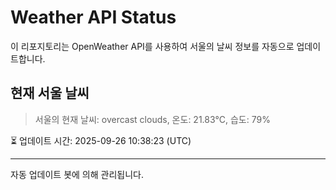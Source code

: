 
# Weather API Status

이 리포지토리는 OpenWeather API를 사용하여 서울의 날씨 정보를 자동으로 업데이트합니다.

## 현재 서울 날씨
> 서울의 현재 날씨: overcast clouds, 온도: 21.83°C, 습도: 79%

⏳ 업데이트 시간: 2025-09-26 10:38:23 (UTC)

---
자동 업데이트 봇에 의해 관리됩니다.
